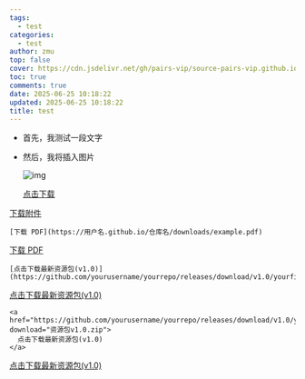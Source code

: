 ```yaml
---
tags:
  - test
categories:
  - test
author: zmu
top: false
cover: https://cdn.jsdelivr.net/gh/pairs-vip/source-pairs-vip.github.io@main/static_resource/xxxxxx.jpg
toc: true
comments: true
date: 2025-06-25 10:18:22
updated: 2025-06-25 10:18:22
title: test
---
```


+ 首先，我测试一段文字

+ 然后，我将插入图片

  ![img](https://cdn.jsdelivr.net/gh/pairs-vip/source-pairs-vip.github.io@main/static_resource/xxxxxx.jpg)
  
  [点击下载](https://cdn.jsdelivr.net/gh/pairs-vip/source-pairs-vip.github.io@main/static_resource/xxxxxx.jpg)
  
  

<a href="https://cdn.jsdelivr.net/gh/pairs-vip/source-pairs-vip.github.io@main/static_resource/xxxxxx.jpg" download>下载附件</a >





































```
[下载 PDF](https://用户名.github.io/仓库名/downloads/example.pdf)
```

[下载 PDF](https://github.com/pairs-vip/blog-downloads/releases/download/v1.0.0/apache-maven-3.6.3.rar)



```
[点击下载最新资源包(v1.0)](https://github.com/yourusername/yourrepo/releases/download/v1.0/yourfile.zip)
```

[点击下载最新资源包(v1.0)](https://github.com/pairs-vip/blog-downloads/releases/download/v1.0.0/apache-maven-3.6.3.rar)







```
<a href="https://github.com/yourusername/yourrepo/releases/download/v1.0/yourfile.zip" download="资源包v1.0.zip">
  点击下载最新资源包(v1.0)
</a>
```

<a href="https://github.com/pairs-vip/blog-downloads/releases/download/v1.0.0/apache-maven-3.6.3.rar" download="资源包v1.0.zip">
  点击下载最新资源包(v1.0)
</a>
